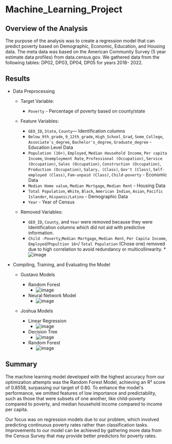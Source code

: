 # Machine_Learning_Project

## Overview of the Analysis
The purpose of the analysis was to create a regression model that can predict poverty based on Demographic, Economic, Education, and Housing data. The meta data was based on the American Community Survey (5 year estimate data profiles) from data.census.gov. We gathered data from the following tables: DP02, DP03, DP04, DP05 for years 2018- 2022.

## Results

* Data Preprocessing
    * Target Variable:
      * `Poverty` - Percentage of poverty based on county/state
    * Feature Variables:
      * `GEO_ID`, `State`, `County`— Identification columns
      * `Below_9th_grade`, `9_12th_grade`, `High_School_Grad`, `Some_College`, `Associate's_degree`, `Bachelor's_degree`, `Graduate_degree` - Education Level Data
      * `Population (16+)`, `Employed`, `Median Household Income`, `Per capita Income`, `Unemployment Rate`, `Professional (Occupation)`, `Service (Occupation)`, `Sales (Occupation)`, `Construction (Occupation)`, `Production (Occupation)`, `Salary, (Class)`, `Gov't (Class)`, `Self-employed (Class)`, `Fam-unpaid (Class)`, `Child-poverty` - Economic Data
      * `Median Home value`, `Median Mortgage`, `Median Rent` - Housing Data
      * `Total Population`, `White`, `Black`, `American Indian`, `Asian`, `Pacific Islander`, `Hispanic/Latino` - Demographic Data
      * `Year` - Year of Census

    * Removed Variables:
      * `GEO_ID`, `County`, and `Year` were removed because they were Identification columns which did not aid with predictive information.
      * `Child -Poverty`,`Median Mortgage`, `Median Rent`, `Per Capita Income`, `Employed`/`Popultion 16+`/ `Total Population` (Chose one) removed due to high correlation to avoid redundancy or multicollinearity.
      *![image](https://github.com/ggustavo19/Machine_Learning_Project/assets/152371383/635ca989-0f0d-447c-bc31-2c86eba2347e)


* Compiling, Training, and Evaluating the Model

   * Gustavo Models
      * Random Forest
         * ![image](https://github.com/ggustavo19/Machine_Learning_Project/assets/152371383/86f988aa-c887-4961-b89f-1e75a7c00ad2)
      * Neural Network Model 
         * ![image](https://github.com/ggustavo19/Machine_Learning_Project/assets/152371383/50ea3957-0391-4f1f-a117-7f60b122c73d)
       
   * Joshua Models
      * Linear Regression
         * ![image](https://github.com/ggustavo19/Machine_Learning_Project/assets/152371383/567468a5-dfdc-4989-9f6f-cc0184155866)
      * Decision Tree
         * ![image](https://github.com/ggustavo19/Machine_Learning_Project/assets/152371383/6e4cdc8f-d608-4c66-8200-6e0b3fcd0494)
      * Random Forest
         * ![image](https://github.com/ggustavo19/Machine_Learning_Project/assets/152371383/d579cdc6-5c4f-4c85-aef1-f228f23fbade)

   

## Summary
The machine learning model developed with the highest accuracy from our optimization attempts was the Random Forest Model, achieving an R² score of 0.8558, surpassing our target of 0.80. To enhance the model's performance, we omitted features of low importance and predictability, such as those that were subsets of one another, like child-poverty compared to poverty, and median household income compared to income per capita.

Our focus was on regression models due to our problem, which involved predicting continuous poverty rates rather than classification tasks. Improvements to our model can be achieved by gathering more data from the Census Survey that may provide better predictors for poverty rates.

